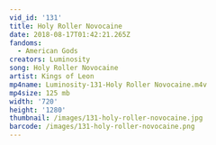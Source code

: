 ```yaml
---
vid_id: '131'
title: Holy Roller Novocaine
date: 2018-08-17T01:42:21.265Z
fandoms:
  - American Gods
creators: Luminosity
song: Holy Roller Novocaine
artist: Kings of Leon
mp4name: Luminosity-131-Holy Roller Novocaine.m4v
mp4size: 125 mb
width: '720'
height: '1280'
thumbnail: /images/131-holy-roller-novocaine.jpg
barcode: /images/131-holy-roller-novocaine.png
---
```


